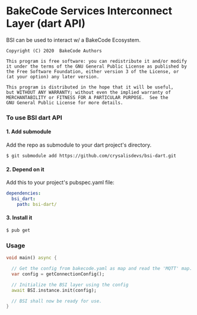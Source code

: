 # BakeCode Services Interconnect Layer (dart API)

BSI can be used to interact w/ a BakeCode Ecosystem.
    
    Copyright (C) 2020  BakeCode Authors

    This program is free software: you can redistribute it and/or modify
    it under the terms of the GNU General Public License as published by
    the Free Software Foundation, either version 3 of the License, or
    (at your option) any later version.

    This program is distributed in the hope that it will be useful,
    but WITHOUT ANY WARRANTY; without even the implied warranty of
    MERCHANTABILITY or FITNESS FOR A PARTICULAR PURPOSE.  See the
    GNU General Public License for more details.

### To use BSI dart API

#### 1. Add submodule
Add the repo as submodule to your dart project's directory.
```sh
$ git submodule add https://github.com/crysalisdevs/bsi-dart.git
```

#### 2. Depend on it
Add this to your project's pubspec.yaml file:
```yaml
dependencies:
  bsi_dart:
    path: bsi-dart/
```
#### 3. Install it
```sh
$ pub get
```


### Usage

```dart
void main() async {

  // Get the config from bakecode.yaml as map and read the 'MQTT' map.
  var config = getConnectionConfig();

  // Initialize the BSI layer using the config
  await BSI.instance.init(config);

  // BSI shall now be ready for use.
}
```
